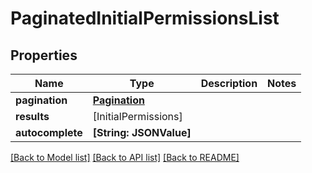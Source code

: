 # PaginatedInitialPermissionsList

## Properties
Name | Type | Description | Notes
------------ | ------------- | ------------- | -------------
**pagination** | [**Pagination**](Pagination.md) |  | 
**results** | [InitialPermissions] |  | 
**autocomplete** | **[String: JSONValue]** |  | 

[[Back to Model list]](../README.md#documentation-for-models) [[Back to API list]](../README.md#documentation-for-api-endpoints) [[Back to README]](../README.md)


